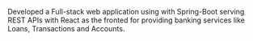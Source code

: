 Developed a Full-stack web application using with Spring-Boot serving REST APIs with React as the fronted for providing banking services like Loans, Transactions and Accounts.
